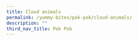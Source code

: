 ```yaml
---
title: Cloud animals
permalink: /yummy-bites/pok-pok/cloud-animals/
description: ""
third_nav_title: Pok Pok
---
```

